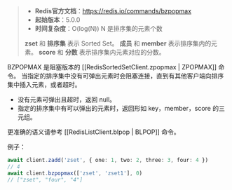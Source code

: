 > - **Redis官方文档**：https://redis.io/commands/bzpopmax
> - **起始版本**：5.0.0
> - **时间复杂度**：O(log(N)) N 是排序集的元素个数
>
> **zset** 和 **排序集** 表示 Sorted Set。
> **成员** 和 **member** 表示排序集内的元素。
> **score** 和 **分数** 表示排序集内元素对应的分数。

BZPOPMAX 是阻塞版本的 [[RedisSortedSetClient.zpopmax | ZPOPMAX]] 命令。
当指定的排序集中没有可弹出元素时会阻塞连接，直到有其他客户端向排序集中插入元素，或者超时。

- 没有元素可弹出且超时，返回 null。
- 指定的排序集中有可以弹出的元素时，返回形如 key，member，score 的三元组。

更准确的语义请参考 [[RedisListClient.blpop | BLPOP]] 命令。

例子：

```typescript
await client.zadd('zset', { one: 1, two: 2, three: 3, four: 4 })
// 4
await client.bzpopmax(['zset', 'zset1'], 0)
// ["zset", "four", "4"]
```
